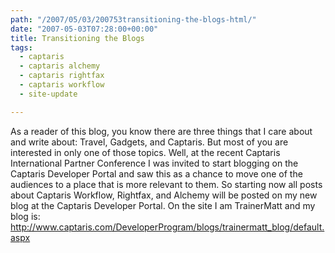 ```yaml
---
path: "/2007/05/03/200753transitioning-the-blogs-html/" 
date: "2007-05-03T07:28:00+00:00" 
title: Transitioning the Blogs
tags:
  - captaris
  - captaris alchemy
  - captaris rightfax
  - captaris workflow
  - site-update

---
```

As a reader of this blog, you know there are three things that I care about and write about: Travel, Gadgets, and Captaris. But most of you are interested in only one of those topics. Well, at the recent Captaris International Partner Conference I was invited to start blogging on the Captaris Developer Portal and saw this as a chance to move one of the audiences to a place that is more relevant to them. So starting now all posts about Captaris Workflow, Rightfax, and Alchemy will be posted on my new blog at the Captaris Developer Portal. On the site I am TrainerMatt and my blog is: <a title="http://www.captaris.com/DeveloperProgram/blogs/trainermatt_blog/default.aspx" href="http://www.captaris.com/DeveloperProgram/blogs/trainermatt_blog/default.aspx">http://www.captaris.com/DeveloperProgram/blogs/trainermatt_blog/default.aspx</a>
